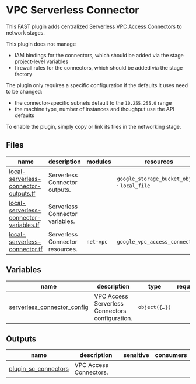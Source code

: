 # VPC Serverless Connector

This FAST plugin adds centralized [Serverless VPC Access Connectors](https://cloud.google.com/vpc/docs/serverless-vpc-access) to network stages.

This plugin does not manage

- IAM bindings for the connectors, which should be added via the stage project-level variables
- firewall rules for the connectors, which should be added via the stage factory

The plugin only requires a specific configuration if the defaults it uses need to be changed:

- the connector-specific subnets default to the `10.255.255.0` range
- the machine type, number of instances and thoughput use the API defaults

To enable the plugin, simply copy or link its files in the networking stage.

<!-- TFDOC OPTS files:1 show_extra:1 -->
<!-- BEGIN TFDOC -->

## Files

| name | description | modules | resources |
|---|---|---|---|
| [local-serverless-connector-outputs.tf](./local-serverless-connector-outputs.tf) | Serverless Connector outputs. |  | <code>google_storage_bucket_object</code> · <code>local_file</code> |
| [local-serverless-connector-variables.tf](./local-serverless-connector-variables.tf) | Serverless Connector variables. |  |  |
| [local-serverless-connector.tf](./local-serverless-connector.tf) | Serverless Connector resources. | <code>net-vpc</code> | <code>google_vpc_access_connector</code> |

## Variables

| name | description | type | required | default | producer |
|---|---|:---:|:---:|:---:|:---:|
| [serverless_connector_config](local-serverless-connector-variables.tf#L19) | VPC Access Serverless Connectors configuration. | <code title="object&#40;&#123;&#10;  dev-primary &#61; object&#40;&#123;&#10;    ip_cidr_range &#61; optional&#40;string, &#34;10.255.255.128&#47;28&#34;&#41;&#10;    machine_type  &#61; optional&#40;string&#41;&#10;    instances &#61; optional&#40;object&#40;&#123;&#10;      max &#61; optional&#40;number&#41;&#10;      min &#61; optional&#40;number&#41;&#10;    &#125;&#41;, &#123;&#125;&#41;&#10;    throughput &#61; optional&#40;object&#40;&#123;&#10;      max &#61; optional&#40;number&#41;&#10;      min &#61; optional&#40;number&#41;&#10;    &#125;&#41;, &#123;&#125;&#41;&#10;  &#125;&#41;&#10;  prod-primary &#61; object&#40;&#123;&#10;    ip_cidr_range &#61; optional&#40;string, &#34;10.255.255.0&#47;28&#34;&#41;&#10;    machine_type  &#61; optional&#40;string&#41;&#10;    instances &#61; optional&#40;object&#40;&#123;&#10;      max &#61; optional&#40;number&#41;&#10;      min &#61; optional&#40;number&#41;&#10;    &#125;&#41;, &#123;&#125;&#41;&#10;    throughput &#61; optional&#40;object&#40;&#123;&#10;      max &#61; optional&#40;number&#41;&#10;      min &#61; optional&#40;number&#41;&#10;    &#125;&#41;, &#123;&#125;&#41;&#10;  &#125;&#41;&#10;&#125;&#41;">object&#40;&#123;&#8230;&#125;&#41;</code> |  | <code title="&#123;&#10;  dev-primary  &#61; &#123;&#125;&#10;  prod-primary &#61; &#123;&#125;&#10;&#125;">&#123;&#8230;&#125;</code> |  |

## Outputs

| name | description | sensitive | consumers |
|---|---|:---:|---|
| [plugin_sc_connectors](local-serverless-connector-outputs.tf#L43) | VPC Access Connectors. |  |  |

<!-- END TFDOC -->
